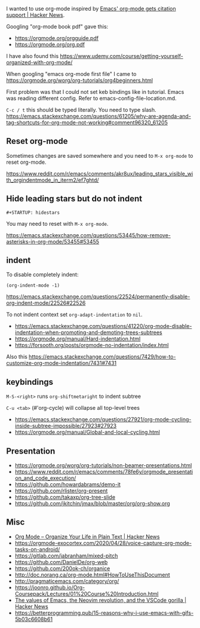 I wanted to use org-mode inspired by [Emacs' org-mode gets citation support | Hacker News](https://news.ycombinator.com/item?id=28048880).

Googling "org-mode book pdf" gave this:

- https://orgmode.org/orgguide.pdf
- https://orgmode.org/org.pdf

I have also found this https://www.udemy.com/course/getting-yourself-organized-with-org-mode/

When googling "emacs org-mode first file" I came to https://orgmode.org/worg/org-tutorials/org4beginners.html

First problem was that I could not set keb bindings like in tutorial. Emacs was reading different config. Refer to emacs-config-file-location.md.

`C-c / t` this should be typed literally. You need to type slash. https://emacs.stackexchange.com/questions/61205/why-are-agenda-and-tag-shortcuts-for-org-mode-not-working#comment96320_61205

## Reset org-mode

Sometimes changes are saved somewhere and you need to `M-x org-mode` to reset org-mode.

https://www.reddit.com/r/emacs/comments/akr8ux/leading_stars_visible_with_orgindentmode_in_iterm2/ef7ghtd/

## Hide leading stars but do not indent

```org-mode
#+STARTUP: hidestars
```

You may need to reset with `M-x org-mode`.

https://emacs.stackexchange.com/questions/53445/how-remove-asterisks-in-org-mode/53455#53455

## indent

To disable completely indent:

```elisp
(org-indent-mode -1)
```

https://emacs.stackexchange.com/questions/22524/permanently-disable-org-indent-mode/22526#22526

To not indent context set `org-adapt-indentation` to `nil`.

- https://emacs.stackexchange.com/questions/41220/org-mode-disable-indentation-when-promoting-and-demoting-trees-subtrees
- https://orgmode.org/manual/Hard-indentation.html
- https://forsooth.org/posts/orgmode-no-indentation/index.html

Also this https://emacs.stackexchange.com/questions/7429/how-to-customize-org-mode-indentation/7431#7431

## keybindings

`M-S-<right>` runs `org-shiftmetaright` to indent subtree

`C-u <tab>` (#'org-cycle) will collapse all top-level trees

- https://emacs.stackexchange.com/questions/27921/org-mode-cycling-inside-subtree-impossible/27923#27923
- https://orgmode.org/manual/Global-and-local-cycling.html

## Presentation

- https://orgmode.org/worg/org-tutorials/non-beamer-presentations.html
- https://www.reddit.com/r/emacs/comments/78fe6y/orgmode_presentation_and_code_execution/
- https://github.com/howardabrams/demo-it
- https://github.com/rlister/org-present
- https://github.com/takaxp/org-tree-slide
- https://github.com/jkitchin/jmax/blob/master/org/org-show.org

## Misc

- [Org Mode – Organize Your Life in Plain Text | Hacker News](https://news.ycombinator.com/item?id=23299993)
- https://orgmode-exocortex.com/2020/04/28/voice-capture-org-mode-tasks-on-android/
- https://gitlab.com/jabranham/mixed-pitch
- https://github.com/DanielDe/org-web
- https://github.com/200ok-ch/organice
- http://doc.norang.ca/org-mode.html#HowToUseThisDocument
- http://pragmaticemacs.com/category/org/
- https://joonro.github.io/Org-Coursepack/Lectures/01%20Course%20Introduction.html
- [The values of Emacs, the Neovim revolution, and the VSCode gorilla | Hacker News](https://news.ycombinator.com/item?id=25810427)
- https://betterprogramming.pub/15-reasons-why-i-use-emacs-with-gifs-5b03c6608b61
